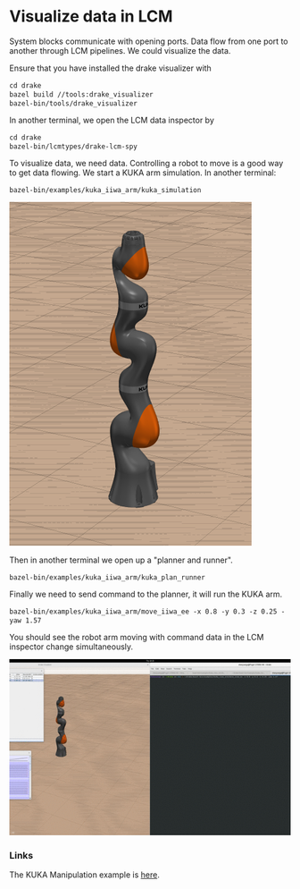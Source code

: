 # Visualize data in LCM

System blocks communicate with opening ports. Data flow from one port to another through LCM pipelines. We could visualize the data.

Ensure that you have installed the drake visualizer with

```text
cd drake
bazel build //tools:drake_visualizer
bazel-bin/tools/drake_visualizer
```

In another terminal, we open the LCM data inspector by

```text
cd drake
bazel-bin/lcmtypes/drake-lcm-spy
```

To visualize data, we need data. Controlling a robot to move is a good way to get data flowing. We start a KUKA arm simulation. In another terminal:

```text
bazel-bin/examples/kuka_iiwa_arm/kuka_simulation
```

![KUKA arm in Drake simulation](../.gitbook/assets/screenshot-from-2019-06-13-10-24-19.png)

Then in another terminal we open up a "planner and runner".

```text
bazel-bin/examples/kuka_iiwa_arm/kuka_plan_runner
```

Finally we need to send command to the planner, it will run the KUKA arm.

```text
bazel-bin/examples/kuka_iiwa_arm/move_iiwa_ee -x 0.8 -y 0.3 -z 0.25 -yaw 1.57
```

You should see the robot arm moving with command data in the LCM inspector change simultaneously.

![](../.gitbook/assets/untitled.gif)

### Links

The KUKA Manipulation example is [here](https://github.com/RobotLocomotion/drake/tree/master/examples/kuka_iiwa_arm).

